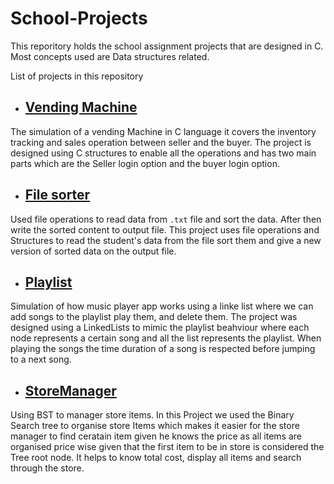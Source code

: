 # School-Projects

This reporitory holds the school assignment projects that are designed in C.
Most concepts used are Data structures related.

List of projects in this repository

* ## [Vending Machine](./VendingMachine/)

The simulation of a vending Machine in C language it covers the inventory tracking and sales operation between seller and the buyer.
The project is designed using C structures to enable all the operations and has two main parts which are the Seller login option and the buyer login option.

* ## [File sorter](./SortMyData/)

Used file operations to read data from `.txt` file and sort the data. After then write the sorted content to output file.
This project uses file operations and Structures to read the student's data from the file sort them and give a new version of sorted data on the output file.

* ## [Playlist](./Playlist/)

Simulation of how music player app works using a linke list where we can add songs to the playlist play them, and delete them.
The project was designed using a LinkedLists to mimic the playlist beahviour where each node represents a certain song and all the list represents the playlist. When playing the songs the time duration of a song is respected before jumping to a next song.

* ## [StoreManager](./StoreManager/)

Using BST to manager store items. In this Project we used the Binary Search tree to organise store Items which makes it easier for the store manager to find ceratain item given he knows the price as all items are organised price wise given that the first item to be in store is considered the Tree root node. It helps to know total cost, display all items and search through the store.
